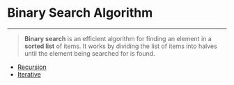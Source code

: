 # Binary Search Algorithm

---

> **Binary search** is an efficient algorithm for finding an element in a **sorted list** of items. It works by dividing the 
> list of items into halves until the element being searched for is found.

- [Recursion]()
- [Iterative]()
